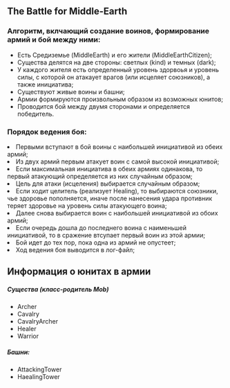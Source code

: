 <h2>The Battle for Middle-Earth</h2>
<h3>Алгоритм, вклчающий создание воинов, формирование армий и бой между ними:</h3>
<ul>
  <li>Есть Средиземье (MiddleEarth) и его жители (MiddleEarthCitizen);</li>
  <li>Существа делятся на две стороны: светлых (kind) и темных (dark);</li>
  <li>У каждого жителя есть определенный уровень здорвоья и уровень силы, с которой он атакаует врагов (или исцеляет союзников), а также инициатива;</li>
  <li>Существуют живые воины и башни;</li>
  <li>Армии формируются произвольным образом из возможных юнитов;</li>
  <li>Проводится бой между двумя сторонами и определяется победитель.</li>
</ul>
<h3>Порядок ведения боя:</h3>
  <li>Первыми вступают в бой воины с наибольшей инициативой из обеих армий;</li>
  <li>Из двух армий первым атакует воин с самой высокой инициативой;</li>
  <li>Если максимальная инициатива в обеих армиях одинакова, то первый атакующий определяется из них случайным образом;</li>
  <li>Цель для атаки (исцеления) выбирается случайным образом;</li>
  <li>Если ходит целитель (реализует Healing), то выбираются союзники, чье здоровье пополняется, иначе после нанесения удара противник теряет здоровье на уровень силы атакующего воина;</li>
  <li>Далее снова выбирается воин с наибольшей инициативой из обоих армий;</li>
  <li>Если очередь дошла до последнего воина с наименьшей инициативой, то в сражение втсупает первый воин из этой армии;</li>
  <li>Бой идет до тех пор, пока одна из армий не опустеет;</li>
  <li>Ход ведения боя выводится в лог-файл;</li>
</ul>

<h2>Информация о юнитах в армии</h2>
  <h5>Существа (класс-родитель Mob)</h5> 
      <ul>
        <li>Archer</li>
        <li>Cavalry</li>
        <li>CavalryArcher</li>
        <li>Healer</li>	
        <li>Warrior</li>
      </ul>
  <h5>Башни:</h5>
    <ul>
       <li>AttackingTower</li>
       <li>HaealingTower</li>
    </ul>
